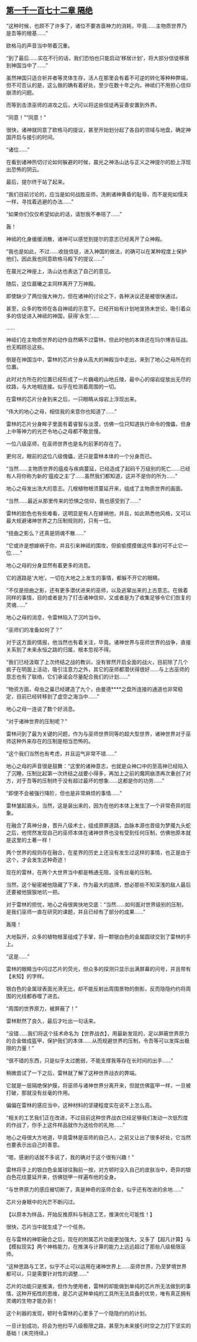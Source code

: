 ## [第一千一百七十二章 隔绝](https://www.xxbiquge.com/11_11222/9066407.html)
<!--go-->

  “这种时候，也顾不了许多了，诸位不要吝啬神力的消耗，毕竟……主物质世界乃是吾等的根基……”

  欧格马的声音当中带着沉重。

  “到了最后……实在不行的话，我们恐怕也只能启动‘移居计划’，将大部分信徒移居到神国当中了……”

  虽然神国只适合祈并者等灵体生存，活人在那里会有着不可逆的转化等种种弊端，但不可否认的是，这么做的确有着好处，至少在数十年之内，神祗们不用担心信仰崩溃的问题。

  而等到击溃巫师的进攻之后，大可以将这些信徒再妥善安置到外界。

  “同意！”“同意！”

  很快，诸神就同意了欧格马的提议，甚至开始划分起了各自的领域与地盘，确定神国开启与接引的时间。

  “诸位……”

  在看到诸神热切讨论如何躲避的时候，晨光之神洛山达与正义之神提尔的脸上浮现出恐怖的阴云。

  最后，提尔终于站了起来。

  “我们目前讨论的，应当是如何战胜巫师，洗刷诸神黄昏的耻辱，而不是宛如懦夫一样，寻找着逃避的办法……”

  “如果你们仅仅希望如此的话，请恕我不奉陪了……”

  轰！

  神祗的化身缓缓消散，诸神可以感觉到提尔的意志已经离开了众神殿。

  “我也是如此，不过……收拢信徒，进入神国的做法，的确可以在某种程度上保护他们，因此我也同意欧格马殿下的提议……”

  在晨光之神座上，洛山达也表达了自己的意见。

  随后，这位晨曦之主同样离开了万神殿。

  即使缺少了两位强大神力，但在诸神的讨论之下，各种决议还是被很快通过。

  甚至，众多的牧师在各自神祗的示意下。已经开始有计划地宣扬末世论，吸引着众多的信徒进入神祗的神国，获得‘永生’……

  ……

  神祗们在主物质世界的动作自然瞒不过雷林，但此时他的本体还在玛尔博吉征战。也无暇顾忌这些。

  倒是在神国当中，雷林的芯片分身从高大的神殿当中走出，来到了地心之母所在的位置。

  此时对方所在的位置已经形成了一片巍峨的山地丘陵，最中心的熔岩绽放出无尽的纹路，与大地相连接。似乎在检测着周围的一切。

  在雷林的芯片分身到来之后，一只眼睛从熔岩上浮现出来。

  “伟大的地心之母，相信我的来意你也知道了……”

  雷林的芯片分身眸子里面有着睿智与淡漠，仿佛一位只知道执行命令的傀儡，但身上中等神力的光芒令地心之母都不敢怠慢。

  一位八级巫师，在巫师世界也是名列前茅的存在了。

  更何况，眼前的这位八级傀儡，还只是雷林本体的一个分身而已。

  “当然……主物质世界的瘟疫与疾病蔓延，已经造成了起码千万级别的死亡……已经有人将你称为新的‘瘟疫之主’了……虽然我们都知道，这并不是你的所为……”

  地心之母发出浩大的意志。几根植物根须蔓延开来，组成了主物质世界的画面。

  “当然……最近从那里传来的恐惧之信仰，我也感受到了……”

  雷林的脸色也有些难看，这明显是有人在嫁祸他，并且，如此熟悉他风格，又可以最大规避诸神世界之力压制规则的，只有一位。

  “扭曲之影么？还真是阴魂不散……”

  “它或许是想嫁祸于你，并且引来神祗的围攻，但偷偷摸摸做这件事的可不止它一位……”

  地心之母的分身显然有着更多的消息。

  它的道路是‘大地’。一切在大地之上发生的事情，都躲不开它的眼睛。

  “不仅是扭曲之影，还有更多潜伏进来的巫师，以及逃窜出来的上古意志。在做着同样的事情，目的或者是为了打击诸神信仰，又或者是为了收集足够令它们恢复的灵魂……”

  地心之母的消息，令雷林陷入了沉吟当中。

  “巫师们的准备如何了？”

  对于这方面的情报，他当然也有着关注，毕竟。诸神世界与巫师世界的战争，直接关系到了未来永恒之路的归属，根本忽视不得。

  “我们已经汲取了上次终结之战的教训，没有冒然开启全面的战火，目前除了几个疯子在明面上活动，吸引注意力之外，其它的巫师都潜伏得很好……与上古巫师的意志也有了联络，它们承诺会尽量配合我们的计划……”

  “物资方面，母虫之巢已经建造了九个，由曼德****之盘所连接的通道也非常稳定，目前已经转移到了虚空之海当中……”

  地心之母一连说了数个好消息。

  “对于诸神世界的压制呢？”

  雷林问到了最为关键的问题，作为与巫师世界同等的超大型世界，诸神世界对于巫师这种外来存在的压制是相当恐怖的。

  “这个我们当然也有考虑，并且运气非常不错……”

  地心之母的声音很是鼓舞：“这里的诸神意志，也就是众神口中的至高神已经陷入了沉睡，压制比起第一次终结之战要小得多，再加上之前的魔网崩溃再次重创了对方，对于吾等的压制终于没有超过最坏的想象……这都是你的功劳……”

  “即使不会被强行降阶，但也是非常麻烦的事情……”

  雷林皱起眉头，当然，这是装出来的，因为在他的本体上发生了一个非常奇异的现象。

  在融合了真神分身，晋升八级术士，组成原罪道路，血脉本源也晋级为梦魇九头蛇之后，他愕然发现自己的巫师本体在诸神世界也没有受到任何压制，仿佛他原本就是这里的土著一样！

  两个世界的规则存在融合，在星界的历史上还没有发生过这样的事情，也正是由于这个，才会发生这种奇迹！

  现在的雷林，在两个大世界当中都是畅通无阻，没有丝毫的压制。

  当然，这个秘密被他隐藏了下来，作为最大的底牌，想必那些不知深浅的敌人最后还要被他狠狠地坑一把。

  对于雷林的担忧，地心之母很爽快地交底：“当然……如何面对世界级别的压制，是我们巫师一直在研究的课题，并且已经有了部分的成果……”

  轰隆！

  大地裂开，众多的植物根茎组成了手掌，将一颗银白色的金属圆球交到了雷林的手上。

  “这是……”

  雷林的眼睛当中闪过芯片的荧光，但众多的探测只显示出满屏幕的问号，并且带有【未知】的字样。

  银白色的金属球表面光滑无比，却不能反射出周围景物的倒影，反而隐隐约约将周围的光线都吞噬了进去。

  “周围的世界原力，被屏蔽了！”

  雷林默然了良久，最后才吐出一句话来。

  “没错……我们将这个技术命名为【世界战衣】，用最新发现的，足以屏蔽世界原力的合金做成盔甲，保护我们的本体……从而规避世界的压制，令吾等可以发挥出极限的力量！”

  “很不错的东西，只是似乎太过脆弱，不能支撑我等存在长时间的出手……”

  稍微尝试了一下之后，雷林就了解了这种世界战衣的弊端。

  它就是一层隔绝保护膜，将巫师与诸神世界分离开来，但就仿佛盔甲一样，一旦被打破，那就没有丝毫的作用。

  偏偏在雷林的感应当中，这种材料的坚硬程度实在说不上怎么高。

  “相关的工艺我们正在改进，不过目前这种世界战衣已经足够我们发动一次低烈度的作战了，你手上这件样品就作为送给你的礼物……”

  地心之母很大方地道，毕竟雷林是巫师的自己人，之前又让出了很多好处，它当然也要表示出自己的善意。

  “嗯，感谢的话就不多说了，我的确对于这个很有兴趣！”

  雷林将手上的银白色金属球往胸前一按，对方顿时没入自己的皮肤当中，奇异的银白色花纹蔓延开来，仿佛铠甲一样遍布他的全身。

  “与世界原力的感应被切断了，真是神奇的巫师合金，似乎还有改进的余地……”

  芯片分身眼中的光芒不断闪过。

  【以原本为样品，开始反推原料与制造工艺，推演优化可能性！】

  很快，芯片当中就生成了一个任务。

  在与雷林的神职融合之后，现在的附属芯片功能更加强大，又多了【超凡计算】与【模拟现实】两个神格能力，在推演与计算的能力上远远超过了那些八级极限巫师。

  “这种思路与工艺，似乎不止可以运用在诸神世界上……巫师世界，乃至梦境世界都可以，只是需要针对性的调整……”

  芯片的功能只是推演，但作为使用者，雷林的却能做到单纯的芯片所无法做到的事情，这种开拓性的思维，是芯片这种单纯的工具所无法具备的优势，唯有真正拥有灵魂的生物才能办到！

  这个利器的发现，顿时令雷林的心里多了一个隐隐约约的计划。

  一旦计划成功，将会为他扫平八级极限之路，甚至为未来接引时空之力打下坚实的基础！(未完待续。)<!--over-->
